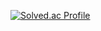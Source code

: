 [![Solved.ac Profile](http://mazassumnida.wtf/api/generate_badge?boj=백준아이디)](https://solved.ac/chymh32)

